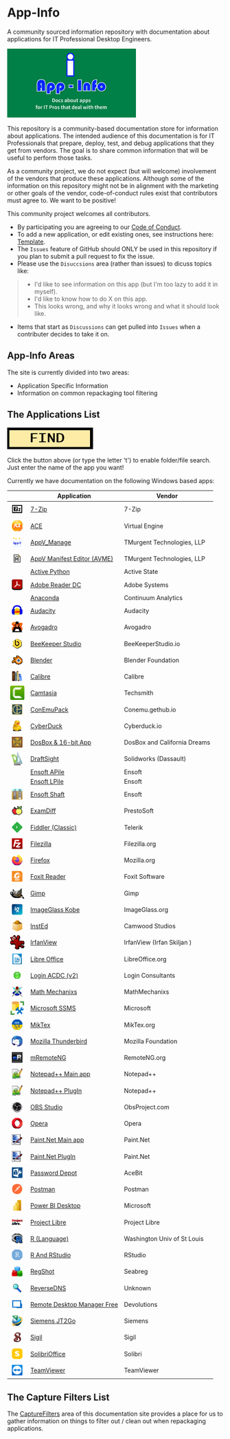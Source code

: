 # App-Info
A community sourced information repository with documentation about applications for IT Professional Desktop Engineers.

[<img src="media/App-Info.png" alt="App-Info logo" width="300" />](media/App-Info.png)

This repository is a community-based documentation store for information about applications.  The intended audience of this documentation is for IT Professionals that prepare, deploy, test, and debug applications that they get from vendors.  The goal is to share common information that will be useful to perform those tasks.

As a community project, we do not expect (but will welcome) involvement of the vendors that produce these applications.  Although some of the information on this repository might not be in alignment with the marketing or other goals of the vendor, code-of-conduct rules exist that contributors must agree to.  We want to be positive!

This community project welcomes all contributors. 
* By participating you are agreeing to our [Code of Conduct](CODE_OF_CONDUCT.md).
* To add a new application, or edit existing ones, see instructions here: [Template](/Templates).
* The `Issues` feature of GitHub should ONLY be used in this repository if you plan to submit a pull request to fix the issue.
* Please use the `Disuccsions` area (rather than issues) to dicuss topics like:
> * I'd like to see information on this app (but I'm too lazy to add it in myself).
> * I'd like to know how to do X on this app.
> * This looks wrong, and why it looks wrong and what it should look like.
* Items that start as `Discussions` can get pulled into `Issues` when a contributer decides to take it on.

## App-Info Areas
The site is currently divided into two areas:
* Application Specific Information
* Information on common repackaging tool filtering

## The Applications List

<a href="https://github.com/TimMangan/App-Info/find/main"> <img src="media/Find.png" alt="Find" width="200" /> </a> 

Click the button above (or type the letter 't') to enable folder/file search.  Just enter the name of the app you want!


Currently we have documentation on the following Windows based apps:

| | Application | Vendor |
|----|----|----|
| [<img src="/media/AppIcons/SevenZFM-Square44x44Logo.scale-100.png" align="left" Height="33" alt="7-Zip logo"  />](/media/AppIcons/SevenZFM-Square44x44Logo.scale-100.png) | [7-Zip](docs/Windows/7-Zip) | 7-Zip |
| [<img src="/media/AppIcons/ACE-Square44x44Logo.scale-100.png" align="left" Height="33" alt="ACE logo"  />](/media/AppIcons/ACE-Square44x44Logo.scale-100.png) | [ACE](docs/Windows/VirtualEngine/Ace) | Virtual Engine |
| [<img src="/media/AppIcons/APPVMANAGE-Square44x44Logo.scale-100.png" align="left" Height="33" alt="AppV_Manage logo"  />](/media/AppIcons/APPVMANAGE-Square44x44Logo.scale-100.png) | [AppV_Manage](docs/Windows/TMurgent/AppV_Manage) | TMurgent Technologies, LLP |
| [<img src="/media/AppIcons/APPVMANIFESTEDITOR-Square44x44Logo.scale-100.png" align="left" Height="33" alt="AppV_Manage logo"  />](/media/AppIcons/APPVMANIFESTEDITOR-Square44x44Logo.scale-100.png) | [AppV Manifest Editor (AVME)](docs/Windows/TMurgent/AppVManifestEditor) | TMurgent Technologies, LLP |
| | [Active Python](docs/Windows/Active%20State//ActivePython) | Active State |
| [<img src="/media/AppIcons/ACRORDThreeTwo-Square44x44Logo.scale-100.png" align="left" Height="33" alt="Actobat Reader logo"  />](/media/AppIcons/ACRORDThreeTwo-Square44x44Logo.scale-100.png) | [Adobe Reader DC](docs/Windows/Adobe/AdobeReader%20DC) | Adobe Systems |
| | [Anaconda](docs/Windows/ContinuumAnalytics/Anaconda) | Continuum Analytics |
| [<img src="/media/AppIcons/AUDACITY-Square44x44Logo.scale-100.png" align="left" Height="33" alt="Audacity logo"  />](/media/AppIcons/AUDACITY-Square44x44Logo.scale-100.png) | [Audacity](docs/Windows/Audacity) | Audacity |
| [<img src="/media/AppIcons/AVOGADRO-Square44x44Logo.scale-100.png" align="left" Height="33" alt="Avogadro logo"  />](/media/AppIcons/AVOGADRO-Square44x44Logo.scale-100.png) | [Avogadro](docs/Windows/Avogadro) | Avogadro |
| [<img src="/media/AppIcons/BEEKEEPERSTUDIO-Square44x44Logo.scale-100.png" align="left" Height="33" alt="Beekeeper Studio logo"  />](/media/AppIcons/BEEKEEPERSTUDIO-Square44x44Logo.scale-100.png) | [BeeKeeper Studio](docs/Windows/BeekeeperStudio) | BeeKeeperStudio.io |
| [<img src="/media/AppIcons/BLENDER-Square44x44Logo.scale-100.png" align="left" Height="33" alt="Blender logo"  />](/media/AppIcons/BLENDER-Square44x44Logo.scale-100.png) | [Blender](docs/Windows/Blender) | Blender Foundation |
| [<img src="/media/AppIcons/CALIBRE-Square44x44Logo.scale-100.png" align="left" Height="33" alt="Calibre logo"  />](/media/AppIcons/CALIBRE-Square44x44Logo.scale-100.png) | [Calibre](docs/Windows/Calibre) | Calibre |
| [<img src="/media/AppIcons/CAMTASIASTUDIO-256.png" align="left" Height="33" alt="Camtasia logo"  />](/media/AppIcons/CAMTASIASTUDIO-256.png) | [Camtasia](docs/Windows/Techsmith/Camtasia) | Techsmith |
| [<img src="/media/AppIcons/CONEMUSixFour-Square44x44Logo.scale-100.png" align="left" Height="33" alt="ConEmu logo"  />](/media/AppIcons/CONEMUSixFour-Square44x44Logo.scale-100.png) | [ConEmuPack](docs/Windows/ConEmu/ConEmuPack) | Conemu.gethub.io |
| [<img src="/media/AppIcons/CYBERDUCK-Square44x44Logo.scale-100.png" align="left" Height="33" alt="Foxit Reader logo"  />](/media/AppIcons/CYBERDUCK-Square44x44Logo.scale-100.png) | [CyberDuck](docs/Windows/CyberDuck) | Cyberduck.io |
| [<img src="/media/AppIcons/DOSBOX-Square44x44Logo.scale-100.png" align="left" Height="33" alt="DosBox logo"  />](/media/AppIcons/DOSBOX-Square44x44Logo.scale-100.png) | [DosBox & 16-bit App](docs/Windows/DosBox_Blockout) | DosBox and California Dreams |
| [<img src="/media/AppIcons/DRAFTSIGHT-256.png" align="left" Height="33" alt="Draftsight logo"  />](/media/AppIcons/DRAFTSIGHT-256.png) | [DraftSight](docs/Windows/Solidworks/DraftSight) | Solidworks (Dassault) |
| | [Ensoft APile](docs/Windows/Ensoft/APile) | Ensoft |
| | [Ensoft LPile](docs/Windows/Ensoft/LPile) | Ensoft |
| [<img src="/media/AppIcons/WINSHTwoZeroOneSeven-Square44x44Logo.scale-100.png" align="left" Height="33" alt="Shaft logo"  />](/media/AppIcons/WINSHTwoZeroOneSeven-Square44x44Logo.scale-100.png) | [Ensoft Shaft](docs/Windows/Ensoft/Shaft) | Ensoft |
| [<img src="/media/AppIcons/EXAMDIFF-Square44x44Logo.scale-100.png" align="left" Height="33" alt="ExamDiff logo"  />](/media/AppIcons/EXAMDIFF-Square44x44Logo.scale-100.png) | [ExamDiff](docs/Windows/PrestoSoft/ExamDiff) | PrestoSoft |
| [<img src="/media/AppIcons/FIDDLER-Square44x44Logo.scale-100.png" align="left" Height="33" alt="Fiddler logo"  />](/media/AppIcons/FIDDLER-Square44x44Logo.scale-100.png) | [Fiddler (Classic)](docs/Windows/Telerik/Fiddler) | Telerik |
| [<img src="/media/AppIcons/FILEZILLA-Square44x44Logo.scale-100.png" align="left" Height="33" alt="Filezilla logo"  />](/media/AppIcons/FILEZILLZA-Square44x44Logo.scale-100.png) | [Filezilla](docs/Windows/Filezilla) | Filezilla.org |
| [<img src="/media/AppIcons/FIREFOX-Square44x44Logo.scale-100.png" align="left" Height="33" alt="Firefox logo"  />](/media/AppIcons/FIREFOX-Square44x44Logo.scale-100.png) | [Firefox](docs/Windows/Mozilla/Firefox) | Mozilla.org |
| [<img src="/media/AppIcons/FOXITPDFREADER-Square44x44Logo.scale-100.png" align="left" Height="33" alt="Foxit Reader logo"  />](/media/AppIcons/FOXITPDFREADER-Square44x44Logo.scale-100.png) | [Foxit Reader](docs/Windows/Foxit%20Software/Foxit%20Reader) | Foxit Software |
| [<img src="/media/AppIcons/GIMPTwo-Square44x44Logo.targetsize-48.png" align="left" Height="33" alt="Gimp logo"  />](/media/AppIcons/GIMPTwo-Square44x44Logo.targetsize-48.png) | [Gimp](docs/Windows/Gimp) | Gimp |
| [<img src="/media/AppIcons/IMAGEGLASS-Square44x44Logo.scale-100.png" align="left" Height="33" alt="Foxit Reader logo"  />](/media/AppIcons/IMAGEGLASS-Square44x44Logo.scale-100.png) | [ImageGlass Kobe](docs/Windows/ImageGlass.org/ImageGlass%20Kobe) | ImageGlass.org |
| [<img src="/media/AppIcons/INSTED-Square44x44Logo.scale-100.png" align="left" Height="33" alt="Insted logo"  />](/media/AppIcons/INSTED-Square44x44Logo.scale-100.png) | [InstEd](docs/Windows/Camwood/InstEd) | Camwood Studios |
| [<img src="/media/AppIcons/IrfanView.png" align="left" Height="33" alt="IrfanView logo"  />](/media/AppIcons/IrfanView.png)| [IrfanView](docs/Windows/IrfanView) | IrfanView (Irfan Skiljan ) |
| [<img src="/media/AppIcons/SWRITER-Square44x44Logo.scale-100.png" align="left" Height="33" alt="Libre Office logo"  />](/media/AppIcons/SWRITER-Square44x44Logo.scale-100.png) | [Libre Office](docs/Windows/LibreOffice) | LibreOffice.org |
| [<img src="/media/AppIcons/LOGINACDCTwo-Square44x44Logo.scale-100.png" align="left" Height="33" alt="ACDC logo"  />](/media/AppIcons/LOGINACDCTwo-Square44x44Logo.scale-100.png) | [Login ACDC (v2)](docs/Windows/LoginConsultants/ACDC%20v2) | Login Consultants |
| [<img src="/media/AppIcons/MATHMECHANIXS-Square44x44Logo.scale-100.png" align="left" Height="33" alt="Math Mechanixs logo"  />](/media/AppIcons/MATHMECHANIXS-Square44x44Logo.scale-100.png) | [Math Mechanixs](docs/Windows/MathMechanixs) | MathMechanixs |
| [<img src="/media/AppIcons/SSMS-Square44x44Logo.targetsize-48.png" align="left" Height="33" alt="SSMS logo"  />](/media/AppIcons/SSMS-Square44x44Logo.targetsize-48.png) | [Microsoft SSMS](docs/Windows/Microsoft/SSMS) | Microsoft |
| [<img src="/media/AppIcons/MIKTEXCONSOLE-Square44x44Logo.scale-100.png" align="left" Height="33" alt="MikTex logo"  />](/media/AppIcons/MIKTEXCONSOLE-Square44x44Logo.scale-100.png) | [MikTex](docs/Windows/MikTex) | MikTex.org |
| [<img src="/media/AppIcons/THUNDERBIRD-Square44x44Logo.scale-100.png" align="left" Height="33" alt="Thunderbird logo"  />](/media/AppIcons/THUNDERBIRD-Square44x44Logo.scale-100.png) | [Mozilla Thunderbird](docs/Windows/Mozilla/Thunderbird) | Mozilla Foundation |
| [<img src="/media/AppIcons/MREMOTENG-Square44x44Logo.scale-100.png" align="left" Height="33" alt="mRemoteNG logo"  />](/media/AppIcons/MREMOTENG-Square44x44Logo.scale-100.png) | [mRemoteNG](docs/Windows/mRemoteNG) | RemoteNG.org |
| [<img src="/media/AppIcons/NOTEPAD-Square44x44Logo.scale-100.png" align="left" Height="33" alt="mRemoteNG logo"  />](/media/AppIcons/NOTEPAD-Square44x44Logo.scale-100.png) | [Notepad++ Main app](docs/Windows/Notepad++/MainApp) | Notepad++ |
| [<img src="/media/AppIcons/NOTEPAD-Square44x44Logo.scale-100.png" align="left" Height="33" alt="mRemoteNG logo"  />](/media/AppIcons/NOTEPAD-Square44x44Logo.scale-100.png) | [Notepad++ PlugIn](docs/Windows/Notepad++/Plugin-Compare) | Notepad++ |
| [<img src="/media/AppIcons/OBSSixFour-Square44x44Logo.scale-100.png" align="left" Height="33" alt="ExamDiff logo"  />](/media/AppIcons/OBSSixFour-Square44x44Logo.scale-100.png) | [OBS Studio](docs/Windows/ObsStudio) | ObsProject.com |
| [<img src="/media/AppIcons/Opera.png" align="left" Height="33" alt="Opera logo"  />](/media/AppIcons/Opera.png) | [Opera](docs/Windows/Opera) | Opera |
| [<img src="/media/AppIcons/PAINTDOTNET-Square44x44Logo.scale-100.png" align="left" Height="33" alt="Paint.Net logo"  />](/media/AppIcons/PAINTDOTNET-Square44x44Logo.scale-100.png) | [Paint.Net Main app](docs/Windows/Paint.Net/Paint.Net%20MainApp) | Paint.Net |
| [<img src="/media/AppIcons/PAINTDOTNET-Square44x44Logo.scale-100.png" align="left" Height="33" alt="Paint.Net logo"  />](/media/AppIcons/PAINTDOTNET-Square44x44Logo.scale-100.png) | [Paint.Net PlugIn](docs/Windows/Paint.Net/Paint.Net%20Plugins) | Paint.Net |
| [<img src="/media/AppIcons/PASSWORDDEPOT-Square44x44Logo.scale-100.png" align="left" Height="33" alt="Password Depot logo"  />](/media/AppIcons/PASSWORDDEPOT-Square44x44Logo.scale-100.png) | [Password Depot](docs/Windows/PasswordDepot) | AceBit |
| [<img src="/media/AppIcons/POSTMAN-Square44x44Logo.scale-100.png" align="left" Height="33" alt="Postman logo"  />](/media/AppIcons/POSTMAN-Square44x44Logo.scale-100.png) | [Postman](docs/Windows/Postman) | Postman |
| [<img src="/media/AppIcons/PBIDESKTOP-Square44x44Logo.scale-100.png" align="left" Height="33" alt="PBIDesktop logo"  />](/media/AppIcons/PBIDESKTOP-Square44x44Logo.scale-100.png) | [Power BI Desktop](docs/Windows/Microsoft/PowerBIDesktop) | Microsoft |
| [<img src="/media/AppIcons/PROJECTLIBRE-Square44x44Logo.scale-100.png" align="left" Height="33" alt="Project Libre logo"  />](/media/AppIcons/PROJECTLIBRE-Square44x44Logo.scale-100.png) | [Project Libre](docs/Windows/ProjectLibre) | Project Libre |
| [<img src="/media/AppIcons/RGUI-Square44x44Logo.scale-100.png" align="left" Height="33" alt="R logo"  />](/media/AppIcons/RGUI-Square44x44Logo.scale-100.png) | [R (Language)](docs/Windows/R/R%20Language) | Washington Univ of St Louis |
| [<img src="/media/AppIcons/RSTUDIO-Square44x44Logo.scale-100.png" align="left" Height="33" alt="R Studio logo"  />](/media/AppIcons/RSTUDIO-Square44x44Logo.scale-100.png) | [R And RStudio](docs/Windows/R/R%20with%20RStudio) | RStudio |
| [<img src="/media/AppIcons/REGSHOTXSixFourANSI-Square44x44Logo.scale-100.png" align="left" Height="33" alt="Regshot logo"  />](/media/AppIcons/REGSHOTXSixFourANSI-Square44x44Logo.scale-100.png) | [RegShot](docs/Windows/Seabreg/RegShot) | Seabreg |
| [<img src="/media/AppIcons/REVERSE-Square44x44Logo.scale-100.png" align="left" Height="33" alt="ReverseDNS logo"  />](/media/AppIcons/REVERSE-Square44x44Logo.scale-100.png) | [ReverseDNS](docs/Windows/ReverseDNS) | Unknown |
| [<img src="/media/AppIcons/REMOTEDESKTOPMANAGERFREE-Square44x44Logo.scale-100.png" align="left" Height="33" alt="Foxit Reader logo"  />](/media/AppIcons/REMOTEDESKTOPMANAGERFREE-Square44x44Logo.scale-100.png) | [Remote Desktop Manager Free](docs/Windows/Devolutions/RemoteDesktopManager%20Free) | Devolutions |
| [<img src="/media/AppIcons/JT2Go-Square44x44Logo.scale-100.png" align="left" Height="33" alt="Regshot logo"  />](/media/AppIcons/JT2Go-Square44x44Logo.scale-100.png) | [Siemens JT2Go](docs/Windows/Siemens/JT2Go) | Siemens |
| [<img src="/media/AppIcons/SIGIL-Square44x44Logo.scale-100.png" align="left" Height="33" alt="Sigil logo"  />](/media/AppIcons/SIGIL-Square44x44Logo.scale-100.png) | [Sigil](docs/Windows/Sigil) | Sigil |
| [<img src="/media/AppIcons/SOLIBRI-Square44x44Logo.scale-100.png" align="left" Height="33" alt="Solibri logo"  />](/media/AppIcons/SOLIBRI-Square44x44Logo.scale-100.png) | [SolibriOffice](docs/Windows/Solibri/SolibriOffice) | Solibri |
| [<img src="/media/AppIcons/TEAMVIEWER-Square44x44Logo.scale-100.png" align="left" Height="33" alt="TeamViewer logo"  />](/media/AppIcons/TEAMVIEWER-Square44x44Logo.scale-100.png) | [TeamViewer](docs/Windows/TeamViewer) | TeamViewer |


## The Capture Filters List

The [CaptureFilters](docs/CaptureFilters) area of this documentation site provides a place for us to gather information on things to filter out / clean out when repackaging applications.

